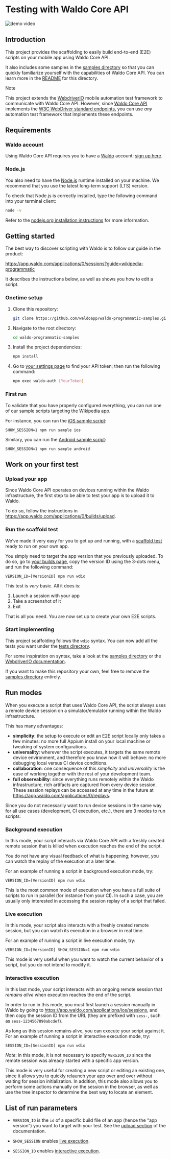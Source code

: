 # Testing with Waldo Core API

![demo video](https://github.com/waldoapp/waldo-programmatic-samples/assets/10992081/48d12141-6d51-405c-85fb-c8a68b3ea8d0)

## Introduction

This project provides the scaffolding to easily build end-to-end
(E2E) scripts on your mobile app using Waldo Core API.

It also includes some samples in the [samples directory](./samples) so that
you can quickly familiarize yourself with the capabilities of Waldo Core API. You can
learn more in the [README](./samples/README.md) for this directory.

> [!NOTE]
> This project extends the [WebdriverIO][webdriverio] mobile
> automation test framework to communicate with Waldo Core API. However,
> since [Waldo Core API][coreapi] implements the [W3C WebDriver standard
> endpoints][w3c], you can use _any_ automation test framework that
> implements these endpoints.

## Requirements

### Waldo account

Using Waldo Core API requires you to have a [Waldo][waldo] account: [sign up here][signup].

### Node.js

You also need to have the [Node.js][nodejs] runtime installed on your machine. We recommend that you use the
latest long-term support (LTS) version.

To check that Node.js is correctly installed, type the
following command into your terminal client:

```sh
node -v
```

Refer to the [nodejs.org installation instructions](https://nodejs.org/en/learn/getting-started/how-to-install-nodejs) for more information.

## Getting started

The best way to discover scripting with Waldo is to follow our guide in the product:

https://app.waldo.com/applications/0/sessions?guide=wikipedia-programmatic

It describes the instructions below, as well as shows you how to edit a script.

### Onetime setup

1. Clone this repository:

   ```sh
   git clone https://github.com/waldoapp/waldo-programmatic-samples.git
   ```

2. Navigate to the root directory:

   ```sh
   cd waldo-programmatic-samples
   ```

3. Install the project dependencies:

   ```sh
   npm install
   ```

4. Go to [your settings page][config] to find your API token; then run the following command:

   ```sh
   npm exec waldo-auth [YourToken]
   ```

### First run

To validate that you have properly configured everything, you can run one of our sample scripts targeting
the Wikipedia app.

For instance, you can run the [iOS sample script](samples/ios/onboarding-test.ts):

```shell
SHOW_SESSION=1 npm run sample ios
```

Similary, you can run the [Android sample script](samples/android/onboarding-test.ts):

```shell
SHOW_SESSION=1 npm run sample android
```

## Work on your first test

### Upload your app

Since Waldo Core API operates on devices running within the Waldo infrastructure, the first step to
be able to test your app is to upload it to Waldo.

To do so, follow the instructions in https://app.waldo.com/applications/0/builds/upload.

### Run the scaffold test

We’ve made it very easy for you to get up and running, with a [scaffold test](tests/scaffold-test.ts)
ready to run on your own app.

You simply need to target the app version that you previously uploaded. To do so, go
to [your builds page](https://app.waldo.com/applications/0/builds), copy
the version ID using the 3-dots menu, and run the following command:

```shell
VERSION_ID=[VersionID] npm run wdio
```

This test is _very_ basic. All it does is:

1. Launch a session with your app
2. Take a screenshot of it
3. Exit

That is all you need. You are now set up to create your own E2E scripts.

### Start implementing

This project scaffolding follows the `wdio` syntax. You can now add all the tests you want
under the [tests directory](tests).

For some inspiration on syntax, take a look at the [samples directory](samples) or
the [WebdriverIO documentation][webdriverio].

If you want to make this repository your own, feel free to remove the [samples directory](samples) entirely.

## Run modes

When you execute a script that uses Waldo Core API, the script always uses a remote device session on a simulator/emulator
running within the Waldo infrastructure.

This has many advantages:

- **simplicity**: the setup to execute or edit an E2E script locally only takes a few minutes: no more full Appium
  install on your local machine or tweaking of system configurations.
- **universality**: wherever the script executes, it targets the same remote device environment, and therefore you know
  how it will behave: no more debugging local versus CI device conditions.
- **collaboration**: one consequence of this _simplicity_ and _universality_ is the ease of working together with
  the rest of your development team.
- **full observability**: since everything runs remotely within the Waldo infrastructure, rich artifacts are captured
  from every device session. These session replays can be accessed at any time in the future at
  https://app.waldo.com/applications/0/replays.

Since you do not necessarily want to run device sessions in the same way for all use cases (development, CI
execution, etc.), there are 3 modes to run scripts:

### Background execution

In this mode, your script interacts via Waldo Core API with a freshly created remote
session that is killed when execution reaches the end of the script.

You do not have any visual feedback of what is happening; however, you can watch
the replay of the execution at a later time.

For an example of running a script in background execution mode, try:

```shell
VERSION_ID=[VersionID] npm run wdio
```

This is the most common mode of execution when you have a full suite of scripts to run in parallel
(for instance from your CI).
In such a case, you are usually only interested in accessing the session replay of a script that
failed.

### Live execution

In this mode, your script also interacts with a freshly created remote session, but you can
watch its execution in a browser in real time.

For an example of running a script in live execution mode, try:

```shell
VERSION_ID=[VersionID] SHOW_SESSION=1 npm run wdio
```

This mode is very useful when you want to watch the current behavior of a script, but you do
not intend to modify it.

### Interactive execution

In this last mode, your script interacts with an ongoing remote session that _remains alive_
when execution reaches the end of the script.

In order to run in this mode, you must first launch a session manually in Waldo by going to
https://app.waldo.com/applications/ios/sessions, and then copy the session ID from the URL (they
are prefixed with `sess-`, such as `sess-1234567890abcdef`).

As long as this session remains alive, you can execute your script against it. For an example
of running a script in interactive execution mode, try:

```shell
SESSION_ID=[SessionID] npm run wdio
```

_Note_: in this mode, it is not necessary to specify `VERSION_ID` since the remote session was already
started with a specific app version.

This mode is very useful for creating a new script or editing an existing one, since it allows you
to quickly relaunch your app over and over without waiting for session initialization. In addition,
this mode also allows you to perform some actions manually on the session in the browser, as well
as use the tree inspector to determine the best way to locate an element.

## List of run parameters

- `VERSION_ID` is the `id` of a specific build file of an app (hence the “app version”) you want to target with your test.
  See the [upload section](#upload-your-app) of the documentation.

- `SHOW_SESSION` enables [live execution](#live-execution).

- `SESSION_ID` enables [interactive execution](#interactive-execution).

[coreapi]: https://docs.waldo.com/reference/postwdhubsession
[nodejs]: https://nodejs.org/
[signup]: https://app.waldo.com/register
[config]: https://app.waldo.com/settings/profile
[w3c]: https://w3c.github.io/webdriver/#endpoints
[waldo]: https://www.waldo.com/
[webdriverio]: https://webdriver.io/
[wikipedia-ios]: https://github.com/wikimedia/wikipedia-ios
[wikipedia-android]: https://github.com/wikimedia/apps-android-wikipedia
